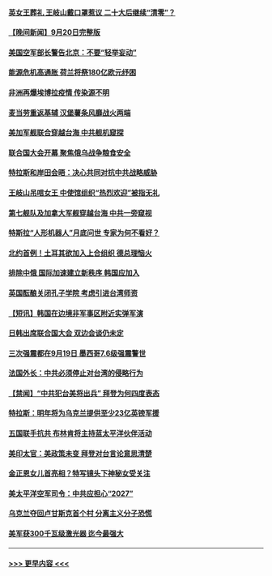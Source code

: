 #### [英女王葬礼 王岐山戴口罩惹议 二十大后继续“清零”？](../pages/prog202/a103533249.md?t=09211101) 
#### [【晚间新闻】9月20日完整版](../pages/prog202/a103533226.md?t=09211101) 
#### [美国空军部长警告北京：不要“轻举妄动”](../pages/prog202/a103533225.md?t=09211101) 
#### [能源危机高通胀 荷兰将祭180亿欧元纾困](../pages/prog202/a103533075.md?t=09211101) 
#### [非洲再爆埃博拉疫情 传染源不明](../pages/prog202/a103533079.md?t=09211101) 
#### [麦当劳重返基辅 汉堡薯条风靡战火两端](../pages/prog202/a103533089.md?t=09211101) 
#### [美加军舰联合穿越台海 中共舰机窥探](../pages/prog202/a103533081.md?t=09211101) 
#### [联合国大会开幕 聚焦俄乌战争粮食安全](../pages/prog202/a103533071.md?t=09211101) 
#### [特拉斯和岸田会晤：决心共同对抗中共战略威胁](../pages/prog202/a103532969.md?t=09211101) 
#### [王岐山吊唁女王 中使馆组织“热烈欢迎”被指无礼](../pages/prog202/a103532957.md?t=09211101) 
#### [第七舰队及加拿大军舰穿越台海 中共一旁窥视](../pages/prog202/a103532938.md?t=09211101) 
#### [特斯拉“人形机器人”月底问世 专家为何不看好？](../pages/prog202/a103532779.md?t=09211101) 
#### [北约首例！土耳其欲加入上合组织 德总理恼火](../pages/prog202/a103532870.md?t=09211101) 
#### [排除中俄 国际加速建立新秩序 韩国应加入](../pages/prog202/a103532840.md?t=09211101) 
#### [英国酝酿关闭孔子学院 考虑引进台湾师资](../pages/prog202/a103532836.md?t=09211101) 
#### [【短讯】韩国在边境非军事区附近实弹军演](../pages/prog202/a103532842.md?t=09211101) 
#### [日韩出席联合国大会 双边会谈仍未定](../pages/prog202/a103532834.md?t=09211101) 
#### [三次强震都在9月19日  墨西哥7.6级强震警世](../pages/prog202/a103532832.md?t=09211101) 
#### [法国外长：中共必须停止对台湾的侵略行为](../pages/prog202/a103532830.md?t=09211101) 
#### [【禁闻】“中共犯台美将出兵” 拜登为何四度表态](../pages/prog202/a103532759.md?t=09211101) 
#### [特拉斯：明年将为乌克兰提供至少23亿英镑军援](../pages/prog202/a103532783.md?t=09211101) 
#### [五国联手抗共 布林肯将主持蓝太平洋伙伴活动](../pages/prog202/a103532730.md?t=09211101) 
#### [美印太官：美政策未变 拜登对台言论意思清楚](../pages/prog202/a103532713.md?t=09211101) 
#### [金正恩女儿首亮相？特写镜头下神秘女受关注](../pages/prog202/a103532716.md?t=09211101) 
#### [美太平洋空军司令：中共应担心“2027”](../pages/prog202/a103532609.md?t=09211101) 
#### [乌克兰夺回卢甘斯克首个村 分离主义分子恐慌](../pages/prog202/a103532592.md?t=09211101) 
#### [美军获300千瓦级激光器 迄今最强大](../pages/prog202/a103532602.md?t=09211101) 

----
#### [ >>> 更早内容 <<< ](../indexes/prog202-earlier.md)
